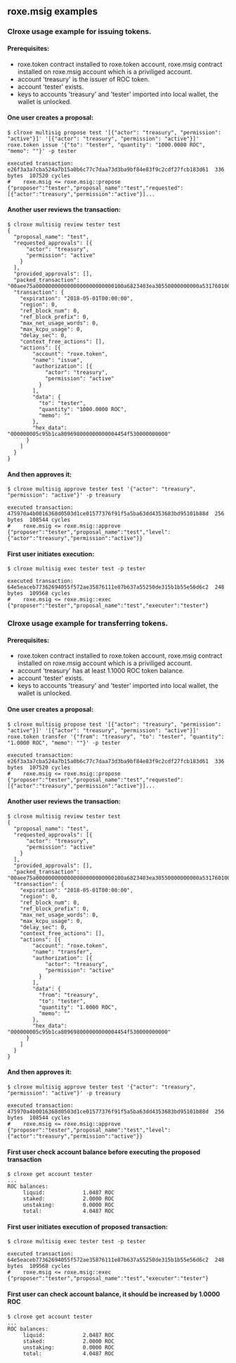 ## roxe.msig examples

### Clroxe usage example for issuing tokens.

#### Prerequisites:
   - roxe.token contract installed to roxe.token account, roxe.msig contract installed on roxe.msig account which is a priviliged account.
   - account 'treasury' is the issuer of ROC token.
   - account 'tester' exists.
   - keys to accounts 'treasury' and 'tester' imported into local wallet, the wallet is unlocked.

#### One user creates a proposal:
````
$ clroxe multisig propose test '[{"actor": "treasury", "permission": "active"}]' '[{"actor": "treasury", "permission": "active"}]' roxe.token issue '{"to": "tester", "quantity": "1000.0000 ROC", "memo": ""}' -p tester

executed transaction: e26f3a3a7cba524a7b15a0b6c77c7daa73d3ba9bf84e83f9c2cdf27fcb183d61  336 bytes  107520 cycles
#    roxe.msig <= roxe.msig::propose          {"proposer":"tester","proposal_name":"test","requested":[{"actor":"treasury","permission":"active"}]...
````

#### Another user reviews the transaction:
````
$ clroxe multisig review tester test
{
  "proposal_name": "test",
  "requested_approvals": [{
      "actor": "treasury",
      "permission": "active"
    }
  ],
  "provided_approvals": [],
  "packed_transaction": "00aee75a0000000000000000000000000100a6823403ea30550000000000a5317601000000fe6a6cd4cd00000000a8ed323219000000005c95b1ca809698000000000004454f530000000000",
  "transaction": {
    "expiration": "2018-05-01T00:00:00",
    "region": 0,
    "ref_block_num": 0,
    "ref_block_prefix": 0,
    "max_net_usage_words": 0,
    "max_kcpu_usage": 0,
    "delay_sec": 0,
    "context_free_actions": [],
    "actions": [{
        "account": "roxe.token",
        "name": "issue",
        "authorization": [{
            "actor": "treasury",
            "permission": "active"
          }
        ],
        "data": {
          "to": "tester",
          "quantity": "1000.0000 ROC",
          "memo": ""
        },
        "hex_data": "000000005c95b1ca809698000000000004454f530000000000"
      }
    ]
  }
}
````

#### And then approves it:
````
$ clroxe multisig approve tester test '{"actor": "treasury", "permission": "active"}' -p treasury

executed transaction: 475970a4b0016368d0503d1ce01577376f91f5a5ba63dd4353683bd95101b88d  256 bytes  108544 cycles
#    roxe.msig <= roxe.msig::approve          {"proposer":"tester","proposal_name":"test","level":{"actor":"treasury","permission":"active"}}
````

#### First user initiates execution:
````
$ clroxe multisig exec tester test -p tester

executed transaction: 64e5eaceb77362694055f572ae35876111e87b637a55250de315b1b55e56d6c2  248 bytes  109568 cycles
#    roxe.msig <= roxe.msig::exec             {"proposer":"tester","proposal_name":"test","executer":"tester"}
````


### Clroxe usage example for transferring tokens.

#### Prerequisites:
   - roxe.token contract installed to roxe.token account, roxe.msig contract installed on roxe.msig account which is a priviliged account.
   - account 'treasury' has at least 1.1000 ROC token balance.
   - account 'tester' exists.
   - keys to accounts 'treasury' and 'tester' imported into local wallet, the wallet is unlocked.

#### One user creates a proposal:
````
$ clroxe multisig propose test '[{"actor": "treasury", "permission": "active"}]' '[{"actor": "treasury", "permission": "active"}]' roxe.token transfer '{"from": "treasury", "to": "tester", "quantity": "1.0000 ROC", "memo": ""}' -p tester

executed transaction: e26f3a3a7cba524a7b15a0b6c77c7daa73d3ba9bf84e83f9c2cdf27fcb183d61  336 bytes  107520 cycles
#    roxe.msig <= roxe.msig::propose          {"proposer":"tester","proposal_name":"test","requested":[{"actor":"treasury","permission":"active"}]...
````

#### Another user reviews the transaction:
````
$ clroxe multisig review tester test
{
  "proposal_name": "test",
  "requested_approvals": [{
      "actor": "treasury",
      "permission": "active"
    }
  ],
  "provided_approvals": [],
  "packed_transaction": "00aee75a0000000000000000000000000100a6823403ea30550000000000a5317601000000fe6a6cd4cd00000000a8ed323219000000005c95b1ca809698000000000004454f530000000000",
  "transaction": {
    "expiration": "2018-05-01T00:00:00",
    "region": 0,
    "ref_block_num": 0,
    "ref_block_prefix": 0,
    "max_net_usage_words": 0,
    "max_kcpu_usage": 0,
    "delay_sec": 0,
    "context_free_actions": [],
    "actions": [{
        "account": "roxe.token",
        "name": "transfer",
        "authorization": [{
            "actor": "treasury",
            "permission": "active"
          }
        ],
        "data": {
          "from": "treasury",
          "to": "tester",
          "quantity": "1.0000 ROC",
          "memo": ""
        },
        "hex_data": "000000005c95b1ca809698000000000004454f530000000000"
      }
    ]
  }
}
````

#### And then approves it:
````
$ clroxe multisig approve tester test '{"actor": "treasury", "permission": "active"}' -p treasury

executed transaction: 475970a4b0016368d0503d1ce01577376f91f5a5ba63dd4353683bd95101b88d  256 bytes  108544 cycles
#    roxe.msig <= roxe.msig::approve          {"proposer":"tester","proposal_name":"test","level":{"actor":"treasury","permission":"active"}}
````

#### First user check account balance before executing the proposed transaction
````
$ clroxe get account tester
...
ROC balances:
     liquid:            1.0487 ROC
     staked:            2.0000 ROC
     unstaking:         0.0000 ROC
     total:             4.0487 ROC
````

#### First user initiates execution of proposed transaction:
````
$ clroxe multisig exec tester test -p tester

executed transaction: 64e5eaceb77362694055f572ae35876111e87b637a55250de315b1b55e56d6c2  248 bytes  109568 cycles
#    roxe.msig <= roxe.msig::exec             {"proposer":"tester","proposal_name":"test","executer":"tester"}
````

#### First user can check account balance, it should be increased by 1.0000 ROC
````
$ clroxe get account tester
...
ROC balances:
     liquid:            2.0487 ROC
     staked:            2.0000 ROC
     unstaking:         0.0000 ROC
     total:             4.0487 ROC
````
